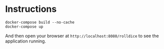 # Instructions

````
docker-compose build --no-cache
docker-compose up
````

And then open your browser at `http://localhost:8080/rolldice` to see the application running.
